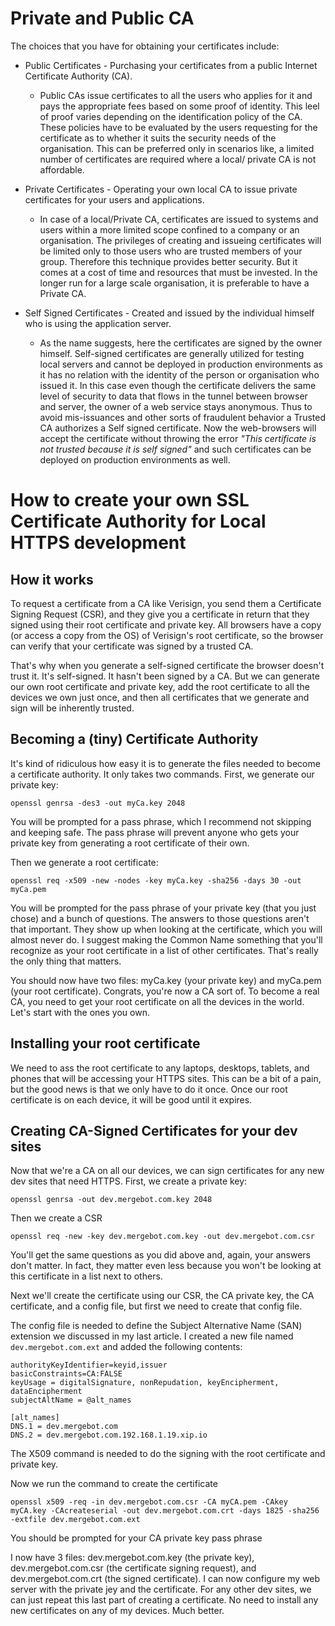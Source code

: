 # Private and Public CA

The choices that you have for obtaining your certificates include:

* Public Certificates - Purchasing your certificates from a public
Internet Certificate Authority (CA).

  * Public CAs issue certificates to all the users who applies for
  it and pays the appropriate fees based on some proof of identity.
  This leel of proof varies depending on the identification policy
  of the CA. These policies have to be evaluated by the users
  requesting for the certificate as to whether it suits the security
  needs of the organisation. This can be preferred only in scenarios
  like, a limited number of certificates are required where a local/
  private CA is not affordable.

* Private Certificates - Operating your own local CA to issue
private certificates for your users and applications.

  * In case of a local/Private CA, certificates are issued to
  systems and users within a more limited scope confined to a
  company or an organisation. The privileges of creating and
  issueing certificates will be limited only to those users who are
  trusted members of your group. Therefore this technique provides
  better security. But it comes at a cost of time and resources that
  must be invested. In the longer run for a large scale 
  organisation, it is preferable to have a Private CA.

* Self Signed Certificates - Created and issued by the individual
himself who is using the application server.

  * As the name suggests, here the certificates are signed by the
  owner himself. Self-signed certificates are generally utilized
  for testing local servers and cannot be deployed in production
  environments as it has no relation with the identity of the
  person or organisation who issued it. In this case even though
  the certificate delivers the same level of security to data that
  flows in the tunnel between browser and server, the owner of a web
  service stays anonymous. Thus to avoid mis-issuances and other
  sorts of fraudulent behavior a Trusted CA authorizes a Self signed
  certificate. Now the web-browsers will accept the certificate without throwing the error *"This certificate is not trusted
  because it is self signed"* and such certificates can be deployed
  on production environments as well.

# How to create your own SSL Certificate Authority for Local HTTPS development

## How it works
To request a certificate from a CA like Verisign, you send them a
Certificate Signing Request (CSR), and they give you a certificate
in return that they signed using their root certificate and private
key. All browsers have a copy (or access a copy from the OS) of
Verisign's root certificate, so the browser can verify that your
certificate was signed by a trusted CA.

That's why when you generate a self-signed certificate the browser
doesn't trust it. It's self-signed. It hasn't been signed by a CA.
But we can generate our own root certificate and private key, add
the root certificate to all the devices we own just once, and then
all certificates that we generate and sign will be inherently
trusted.

## Becoming a (tiny) Certificate Authority
It's kind of ridiculous how easy it is to generate the files needed
to become a certificate authority. It only takes two commands.
First, we generate our private key:

`openssl genrsa -des3 -out myCa.key 2048`

You will be prompted for a pass phrase, which I recommend not
skipping and keeping safe. The pass phrase will prevent anyone who gets your private key from generating a root certificate of their
own. 

Then we generate a root certificate:

`openssl req -x509 -new -nodes -key myCa.key -sha256 -days 30 -out myCa.pem`

You will be prompted for the pass phrase of your private key (that
you just chose) and a bunch of questions. The answers to those
questions aren't that important. They show up when looking at the
certificate, which you will almost never do. I suggest making the
Common Name something that you'll recognize as your root
certificate in a list of other certificates. That's really the
only thing that matters.

You should now have two files: myCa.key (your private key) and 
myCa.pem (your root certificate). Congrats, you're now a CA sort
of. To become a real CA, you need to get your root certificate on
all the devices in the world. Let's start with the ones you own.

## Installing your root certificate

We need to ass the root certificate to any laptops, desktops,
tablets, and phones that will be accessing your HTTPS sites. This
can be a bit of a pain, but the good news is that we only have to
do it once. Once our root certificate is on each device, it will be
good until it expires.

## Creating CA-Signed Certificates for your dev sites
Now that we're a CA on all our devices, we can sign certificates
for any new dev sites that need HTTPS. First, we create a private
key:

`openssl genrsa -out dev.mergebot.com.key 2048`

Then we create a CSR

`openssl req -new -key dev.mergebot.com.key -out dev.mergebot.com.csr`

You'll get the same questions as you did above and, again, your
answers don't matter. In fact, they matter even less because you
won't be looking at this certificate in a list next to others.

Next we'll create the certificate using our CSR, the CA private
key, the CA certificate, and a config file, but first we need to
create that config file.

The config file is needed to define the Subject Alternative Name
(SAN) extension we discussed in my last article. I created a new
file named `dev.mergebot.com.ext` and added the following contents:

```ext
authorityKeyIdentifier=keyid,issuer
basicConstraints=CA:FALSE
keyUsage = digitalSignature, nonRepudation, keyEncipherment, dataEncipherment
subjectAltName = @alt_names

[alt_names]
DNS.1 = dev.mergebot.com
DNS.2 = dev.mergebot.com.192.168.1.19.xip.io
```

The X509 command is needed to do the signing with the root
certificate and private key.

Now we run the command to create the certificate

`openssl x509 -req -in dev.mergebot.com.csr -CA myCA.pem -CAkey myCA.key -CAcreateserial -out dev.mergebot.com.crt -days 1825 -sha256 -extfile dev.mergebot.com.ext`

You should be prompted for your CA private key pass phrase

I now have 3 files: dev.mergebot.com.key (the private key),
dev.mergebot.com.csr (the certificate signing request), and
dev.mergebot.com.crt (the signed certificate). I can now
configure my web server with the private jey and the certificate.
For any other dev sites, we can just repeat this last part of
creating a certificate. No need to install any new certificates on
any of my devices. Much better.
